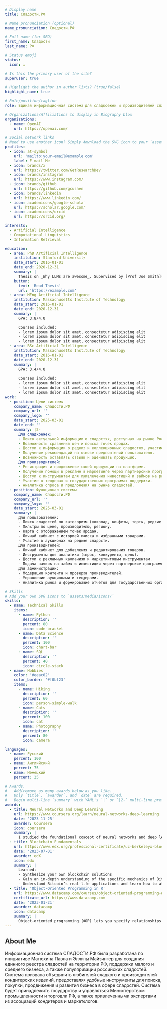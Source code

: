 ```yaml
---
# Display name
title: Сладости.РФ

# Name pronunciation (optional)
name_pronunciation: Сладости.РФ

# Full name (for SEO)
first_name: Сладости
last_name: РФ

# Status emoji
status:
  icon: ☕️

# Is this the primary user of the site?
superuser: true

# Highlight the author in author lists? (true/false)
highlight_name: true

# Role/position/tagline
role: Единая информационная система для сладкоежек и производителей сладостей

# Organizations/Affiliations to display in Biography blox
organizations:
  - name: OpenAI
    url: https://openai.com/

# Social network links
# Need to use another icon? Simply download the SVG icon to your `assets/media/icons/` folder.
profiles:
  - icon: at-symbol
    url: 'mailto:your-email@example.com'
    label: E-mail Me
  - icon: brands/x
    url: https://twitter.com/GetResearchDev
  - icon: brands/instagram
    url: https://www.instagram.com/
  - icon: brands/github
    url: https://github.com/gcushen
  - icon: brands/linkedin
    url: https://www.linkedin.com/
  - icon: academicons/google-scholar
    url: https://scholar.google.com/
  - icon: academicons/orcid
    url: https://orcid.org/

interests:
  - Artificial Intelligence
  - Computational Linguistics
  - Information Retrieval

education:
  - area: PhD Artificial Intelligence
    institution: Stanford University
    date_start: 2016-01-01
    date_end: 2020-12-31
    summary: |
      Thesis on _Why LLMs are awesome_. Supervised by [Prof Joe Smith](https://example.com). Presented papers at 5 IEEE conferences with the contributions being published in 2 Springer journals.
    button:
      text: 'Read Thesis'
      url: 'https://example.com'
  - area: MEng Artificial Intelligence
    institution: Massachusetts Institute of Technology
    date_start: 2016-01-01
    date_end: 2020-12-31
    summary: |
      GPA: 3.8/4.0

      Courses included:
      - lorem ipsum dolor sit amet, consectetur adipiscing elit
      - lorem ipsum dolor sit amet, consectetur adipiscing elit
      - lorem ipsum dolor sit amet, consectetur adipiscing elit
  - area: BSc Artificial Intelligence
    institution: Massachusetts Institute of Technology
    date_start: 2016-01-01
    date_end: 2020-12-31
    summary: |
      GPA: 3.4/4.0
      
      Courses included:
      - lorem ipsum dolor sit amet, consectetur adipiscing elit
      - lorem ipsum dolor sit amet, consectetur adipiscing elit
      - lorem ipsum dolor sit amet, consectetur adipiscing elit
work:
  - position: Цели системы
    company_name: Сладости.РФ
    company_url: ''
    company_logo: ''
    date_start: 2025-03-01
    date_end: ''
    summary: |2-
      Для сладкоежек:
      - Поиск актуальной информации о сладостях, доступных на рынке России.  
      - Возможность сравнения цен и поиска точек продаж.  
      - Доступ к информации о редких и коллекционных сладостях, участие в аукционах.  
      - Получение рекомендаций на основе предпочтений пользователя.  
      - Возможность оставлять отзывы и оценивать продукцию. 
      Для производителей:  
      - Регистрация и продвижение своей продукции на платформе.  
      - Получение помощи в рекламе и маркетинге через партнерские программы.  
      - Доступ к инструментам для привлечения инвестиций и займов на развитие производства.  
      - Участие в тендерах и государственных программах поддержки.  
      - Аналитика спроса и предложения на рынке сладостей. 
  - position: Функционал системы
    company_name: Сладости.РФ
    company_url: ''
    company_logo: ''
    date_start: 2025-03-01
    summary: |
      Для пользователей:  
      - Поиск сладостей по категориям (шоколад, конфеты, торты, редкие экземпляры).  
      - Фильтры по цене, производителю, региону.  
      - Карта с отображением точек продаж.  
      - Личный кабинет с историей поиска и избранными товарами.  
      - Участие в аукционах на редкие сладости.  
      Для производителей:  
      - Личный кабинет для добавления и редактирования товаров.  
      - Инструменты для аналитики (спрос, конкуренты, цены).  
      - Доступ к рекламным кампаниям и маркетинговым инструментам.  
      - Подача заявок на займы и инвестиции через партнерские программы.  
      Для администрации:  
      - Модерация контента и проверка производителей.  
      - Управление аукционами и тендерами.  
      - Аналитика рынка и формирование отчетов для государственных органов.  

# Skills
# Add your own SVG icons to `assets/media/icons/`
skills:
  - name: Technical Skills
    items:
      - name: Python
        description: ''
        percent: 80
        icon: code-bracket
      - name: Data Science
        description: ''
        percent: 100
        icon: chart-bar
      - name: SQL
        description: ''
        percent: 40
        icon: circle-stack
  - name: Hobbies
    color: '#eeac02'
    color_border: '#f0bf23'
    items:
      - name: Hiking
        description: ''
        percent: 60
        icon: person-simple-walk
      - name: Cats
        description: ''
        percent: 100
        icon: cat
      - name: Photography
        description: ''
        percent: 80
        icon: camera

languages:
  - name: Русский
    percent: 100
  - name: Английский
    percent: 75
  - name: Немецкий
    percent: 25

# Awards.
#   Add/remove as many awards below as you like.
#   Only `title`, `awarder`, and `date` are required.
#   Begin multi-line `summary` with YAML's `|` or `|2-` multi-line prefix and indent 2 spaces below.
awards:
  - title: Neural Networks and Deep Learning
    url: https://www.coursera.org/learn/neural-networks-deep-learning
    date: '2023-11-25'
    awarder: Coursera
    icon: coursera
    summary: |
      I studied the foundational concept of neural networks and deep learning. By the end, I was familiar with the significant technological trends driving the rise of deep learning; build, train, and apply fully connected deep neural networks; implement efficient (vectorized) neural networks; identify key parameters in a neural network’s architecture; and apply deep learning to your own applications.
  - title: Blockchain Fundamentals
    url: https://www.edx.org/professional-certificate/uc-berkeleyx-blockchain-fundamentals
    date: '2023-07-01'
    awarder: edX
    icon: edx
    summary: |
      Learned:
      - Synthesize your own blockchain solutions
      - Gain an in-depth understanding of the specific mechanics of Bitcoin
      - Understand Bitcoin’s real-life applications and learn how to attack and destroy Bitcoin, Ethereum, smart contracts and Dapps, and alternatives to Bitcoin’s Proof-of-Work consensus algorithm
  - title: 'Object-Oriented Programming in R'
    url: https://www.datacamp.com/courses/object-oriented-programming-with-s3-and-r6-in-r
    certificate_url: https://www.datacamp.com
    date: '2023-01-21'
    awarder: datacamp
    icon: datacamp
    summary: |
      Object-oriented programming (OOP) lets you specify relationships between functions and the objects that they can act on, helping you manage complexity in your code. This is an intermediate level course, providing an introduction to OOP, using the S3 and R6 systems. S3 is a great day-to-day R programming tool that simplifies some of the functions that you write. R6 is especially useful for industry-specific analyses, working with web APIs, and building GUIs.
---
```


## About Me

Информационная система СЛАДОСТИ.РФ была разработана по инициативе Матюхина Павла и Эллины Майзингер для создания единного реестра сладостей на территории РФ, поддержки малого и среднего бизнеса, а также популяризации российских сладостей. Система призвана объединить любителей сладкого и производителей кондитерских изделий, предоставляя удобные инструменты для поиска, покупки, продвижения и развития бизнеса в сфере сладостей. Система будет принадлежить государству и управляться Министерством промышленности и торговли РФ, а также привлеченными экспертами из ассоциаций кондитеров и маркетологов.  

